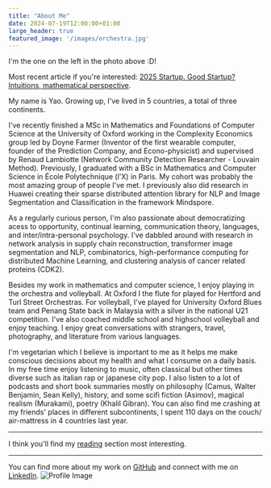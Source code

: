 ```yaml
---
title: "About Me"
date: 2024-07-19T12:00:00+01:00
large_header: true
featured_image: '/images/orchestra.jpg'
---
```


<div class="intro">
  
  I'm the one on the left in the photo above :D!

  Most recent article if you're interested: [2025 Startup. Good Startup? Intuitions, mathematical perspective](/blog/ee/2025startup).

  My name is Yao. Growing up, I've lived in 5 countries, a total of three continents. 

  I've recently finished a MSc in Mathematics and Foundations of Computer Science at the University of Oxford working in the Complexity Economics group led by Doyne Farmer (Inventor of the first wearable computer, founder of the Prediction Company, and Econo-physicist) and supervised by Renaud Lambiotte (Network Community Detection Researcher - Louvain Method). Previously, I graduated with a BSc in Mathematics and Computer Science in École Polytechnique (l'X) in Paris. My cohort was probably the most amazing group of people I've met. I previously also did research in Huawei creating their sparse distributed attention library for NLP and Image Segmentation and Classification in the framework Mindspore.
  
  As a regularly curious person, I'm also passionate about democratizing acess to opportunity, continual learning, communication theory, languages, and inter/intra-personal psychology. I've dabbled around with research in network analysis in supply chain reconstruction, transformer image segmentation and NLP, combinatorics, high-performance computing for distributed Machine Learning, and clustering analysis of cancer related proteins (CDK2). 

  Besides my work in mathematics and computer science, I enjoy playing in the orchestra and volleyball. At Oxford I the flute for played for Hertford and Turl Street Orchestras. For volleyball, I've played for University Oxford Blues team and Penang State back in Malaysia with a silver in the national U21 competition. I've also coached middle school and highschool volleyball and enjoy teaching. I enjoy great conversations with strangers, travel, photography, and literature from various languages. 

  I'm vegetarian which I believe is important to me as it helps me make conscious decisions about my health and what I consume on a daily basis. In my free time enjoy listening to music, often classical but other times diverse such as italian rap or japanese city pop. I also listen to a lot of podcasts and short book summaries mostly on philosophy (Camus, Walter Benjamin, Sean Kelly), history, and some scifi fiction (Asimov), magical realism (Murakami), poetry (Khalil Gibran). You can also find me crashing at my friends' places in different subcontinents, I spent 110 days on the couch/ air-mattress in 4 countries last year.



---

  I think you'll find my [reading](/blog/reading/) section most interesting.

---

  You can find more about my work on [GitHub](https://github.com/yao-creative) and connect with me on [LinkedIn](https://www.linkedin.com/in/yi-yao-tan-9719301a3/).
  <img src="/images/profile.jpg" alt="Profile Image" class="profile-image">
</div>
